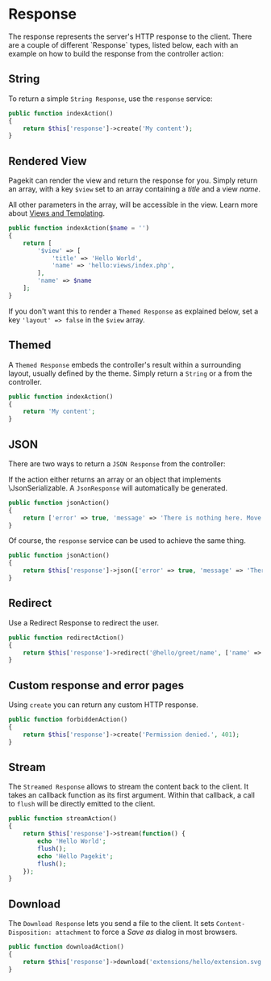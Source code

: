 # Response
<p class="uk-article-lead">The response represents the server's HTTP response to the client. There are a couple of different `Response` types, listed below, each with an example on how to build the response from the controller action:</p>

## String
To return a simple `String Response`, use the `response` service:

```php
public function indexAction()
{
    return $this['response']->create('My content');
}
```

## Rendered View
Pagekit can render the view and return the response for you. Simply return an array, with a key `$view` set to an array containing a _title_ and a view _name_.

All other parameters in the array, will be accessible in the view. Learn more about [Views and Templating](views-templating.md).

```php
public function indexAction($name = '')
{
    return [
        '$view' => [
            'title' => 'Hello World',
            'name' => 'hello:views/index.php',
        ],
        'name' => $name
    ];
}
```

If you don't want this to render a `Themed Response` as explained below, set a key `'layout' => false` in the `$view` array.

## Themed
A `Themed Response` embeds the controller's result within a surrounding layout, usually defined by the theme. Simply return a `String` or a  from the controller.

```php
public function indexAction()
{
    return 'My content';
}
```

## JSON
There are two ways to return a `JSON Response` from the controller:

If the action either returns an array or an object that implements \JsonSerializable. A `JsonResponse` will automatically be generated.

```php
public function jsonAction()
{
    return ['error' => true, 'message' => 'There is nothing here. Move along.'];
}
```

Of course, the `response` service can be used to achieve the same thing.

```php
public function jsonAction()
{    
    return $this['response']->json(['error' => true, 'message' => 'There is nothing here. Move along.']);
}
```

## Redirect
Use a Redirect Response to redirect the user.

```php
public function redirectAction()
{
    return $this['response']->redirect('@hello/greet/name', ['name' => 'Someone']);
}
```

## Custom response and error pages
Using `create` you can return any custom HTTP response.

```php
public function forbiddenAction()
{
    return $this['response']->create('Permission denied.', 401);
}
```

## Stream
The `Streamed Response` allows to stream the content back to the client. It takes an callback function as its first argument. Within that callback, a call to `flush` will be directly emitted to the client.

```php
public function streamAction()
{
    return $this['response']->stream(function() {
        echo 'Hello World';
        flush();
        echo 'Hello Pagekit';
        flush();
    });
}
```

## Download
The `Download Response` lets you send a file to the client. It sets `Content-Disposition: attachment` to force a _Save as_ dialog in most browsers.

```php
public function downloadAction()
{
    return $this['response']->download('extensions/hello/extension.svg');
}
```
